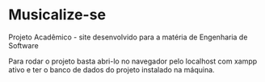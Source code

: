 # Musicalize-se
 Projeto Acadêmico - site desenvolvido para a matéria de Engenharia de Software 

 Para rodar o projeto basta abri-lo no navegador pelo localhost com xampp ativo e ter o banco de dados do projeto instalado na máquina. 

